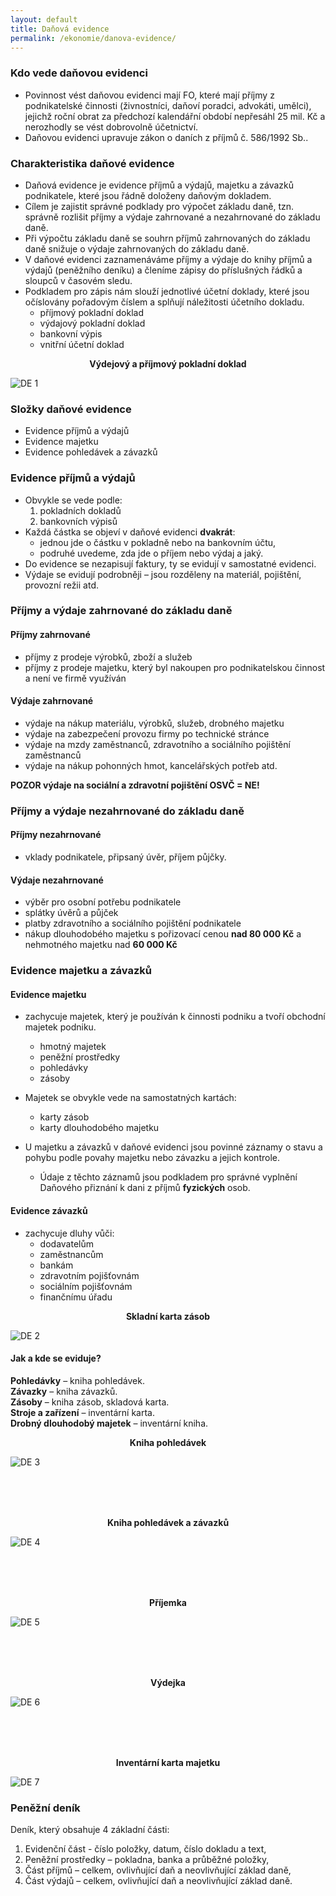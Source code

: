 ```yaml
---
layout: default
title: Daňová evidence
permalink: /ekonomie/danova-evidence/
---
```


### Kdo vede daňovou evidenci

- Povinnost vést daňovou evidenci mají FO, které mají příjmy z podnikatelské činnosti (živnostníci, daňoví poradci, advokáti, umělci), jejichž roční obrat za předchozí kalendářní období nepřesáhl 25 mil. Kč a nerozhodly se vést dobrovolně účetnictví.
- Daňovou evidenci upravuje zákon o daních z příjmů č. 586/1992 Sb..

### Charakteristika daňové evidence

- Daňová evidence je evidence příjmů a výdajů, majetku a závazků podnikatele, které jsou řádně doloženy daňovým dokladem.
- Cílem je zajistit správné podklady pro výpočet základu daně, tzn. správně rozlišit příjmy a výdaje zahrnované a nezahrnované do základu daně.
- Při výpočtu základu daně se souhrn příjmů zahrnovaných do základu daně snižuje o výdaje zahrnovaných do základu daně.
- V daňové evidenci zaznamenáváme příjmy a výdaje do knihy příjmů a výdajů (peněžního deníku) a členíme zápisy do příslušných řádků a sloupců v časovém sledu.
- Podkladem pro zápis nám slouží jednotlivé účetní doklady, které jsou očíslovány pořadovým číslem a splňují náležitosti účetního dokladu.
    - příjmový pokladní doklad
    - výdajový pokladní doklad
    - bankovní výpis
    - vnitřní účetní doklad

<p style="font-weight: 700; text-align: center;">Výdejový a příjmový pokladní doklad</p>

![DE 1](/assets/de-1.jpg)

### Složky daňové evidence

- Evidence příjmů a výdajů
- Evidence majetku
- Evidence pohledávek a závazků

### Evidence příjmů a výdajů

- Obvykle se vede podle:
    1. pokladních dokladů
    2. bankovních výpisů
- Každá částka se objeví v daňové evidenci **dvakrát**:
    - jednou jde o částku v pokladně nebo na bankovním účtu,
    - podruhé uvedeme, zda jde o příjem nebo výdaj a jaký.
- Do evidence se nezapisují faktury, ty se evidují v samostatné evidenci.
- Výdaje se evidují podrobněji – jsou rozděleny na materiál, pojištění, provozní režii atd.

### Příjmy a výdaje zahrnované do základu daně

#### Příjmy zahrnované

- příjmy z prodeje výrobků, zboží a služeb
- příjmy z prodeje majetku, který byl nakoupen pro podnikatelskou činnost a není ve firmě využíván

#### Výdaje zahrnované

- výdaje na nákup materiálu, výrobků, služeb, drobného majetku
- výdaje na zabezpečení provozu firmy po technické stránce
- výdaje na mzdy zaměstnanců, zdravotního a sociálního pojištění zaměstnanců
- výdaje na nákup pohonných hmot, kancelářských potřeb atd.

**POZOR výdaje na sociální a zdravotní pojištění OSVČ = NE!**

### Příjmy a výdaje nezahrnované do základu daně

#### Příjmy nezahrnované

- vklady podnikatele, připsaný úvěr, příjem půjčky.

#### Výdaje nezahrnované

- výběr pro osobní potřebu podnikatele
- splátky úvěrů a půjček
- platby zdravotního a sociálního pojištění podnikatele
- nákup dlouhodobého majetku s pořizovací cenou **nad 80 000 Kč** a nehmotného majetku nad **60 000 Kč**

### Evidence majetku a závazků

#### Evidence majetku

- zachycuje majetek, který je používán k činnosti podniku a tvoří obchodní majetek podniku.
    - hmotný majetek
    - peněžní prostředky
    - pohledávky
    - zásoby

- Majetek se obvykle vede na samostatných kartách:
    - karty zásob
    - karty dlouhodobého majetku
- U majetku a závazků v daňové evidenci jsou povinné záznamy o stavu a pohybu podle povahy majetku nebo závazku a jejich kontrole.
    - Údaje z těchto záznamů jsou podkladem pro správné vyplnění Daňového přiznání k dani z příjmů **fyzických** osob.

#### Evidence závazků

- zachycuje dluhy vůči:
    - dodavatelům
    - zaměstnancům
    - bankám
    - zdravotním pojišťovnám
    - sociálním pojišťovnám
    - finančnímu úřadu

<p style="font-weight: 700; text-align: center;">Skladní karta zásob</p>

![DE 2](/assets/de-2.jpg)

#### Jak a kde se eviduje?

**Pohledávky** – kniha pohledávek.  
**Závazky** – kniha závazků.  
**Zásoby** – kniha zásob, skladová karta.  
**Stroje a zařízení** – inventární karta.  
**Drobný dlouhodobý majetek** – inventární kniha.  

<p style="font-weight: 700; text-align: center;">Kniha pohledávek</p>

![DE 3](/assets/de-3.jpg)

<p style="font-weight: 700; text-align: center; margin-top: 5rem;">Kniha pohledávek a závazků</p>

![DE 4](/assets/de-4.jpg)

<p style="font-weight: 700; text-align: center; margin-top: 5rem;">Příjemka</p>

![DE 5](/assets/de-5.png)

<p style="font-weight: 700; text-align: center; margin-top: 5rem;">Výdejka</p>

![DE 6](/assets/de-6.png)

<p style="font-weight: 700; text-align: center; margin-top: 5rem;">Inventární karta majetku</p>

![DE 7](/assets/de-7.jpg)

### Peněžní deník

Deník, který obsahuje 4 základní části:

1. Evidenční část - číslo položky, datum, číslo dokladu a text,
2. Peněžní prostředky – pokladna, banka a průběžné položky,
3. Část příjmů – celkem, ovlivňující daň a neovlivňující základ daně,
4. Část výdajů – celkem, ovlivňující daň a neovlivňující základ daně.
